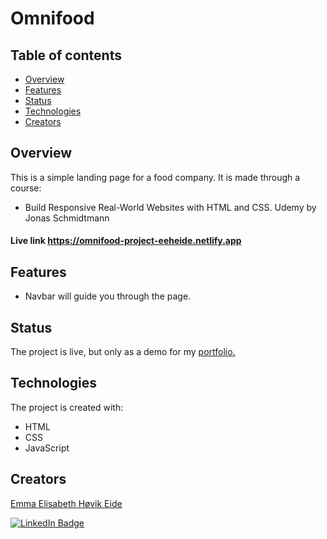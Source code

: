 # Omnifood

## Table of contents
* [Overview](#overview)
* [Features](#features)
* [Status](#status)
* [Technologies](#technologies)
* [Creators](#creators)

## Overview
This is a simple landing page for a food company. 
It is made through a course: 
- Build Responsive Real-World Websites with HTML and CSS. Udemy by Jonas Schmidtmann

#### Live link https://omnifood-project-eeheide.netlify.app

## Features
- Navbar will guide you through the page.

## Status
The project is live, but only as a demo for my [portfolio.](https://eeheide-portfolio.netlify.app/)

## Technologies
The project is created with:
- HTML
- CSS
- JavaScript

## Creators
[Emma Elisabeth Høvik Eide](https://github.com/emmaelisabetheide)


[![LinkedIn Badge](https://img.shields.io/badge/LinkedIn-Profile-informational?style=flat&logo=linkedin&logoColor=white&color=0D76A8)](https://www.linkedin.com/in/emmaeheide/)

